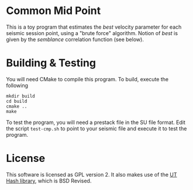 # Common Mid Point

This is a toy program that estimates the _best_ velocity parameter for each
seismic session point, using a "brute force" algorithm. Notion of _best_ is
given by the _semblance_ correlation function (see below).

# Building & Testing

You will need CMake to compile this program. To build, execute the following

    mkdir build
    cd build
    cmake ..
    make

To test the program, you will need a prestack file in the SU file format.  Edit
the script `test-cmp.sh` to point to your seismic file and execute it to test
the program.

# License

This software is licensed as GPL version 2. It also makes use of the [UT Hash
library](https://troydhanson.github.io/uthash/), which is BSD Revised.
